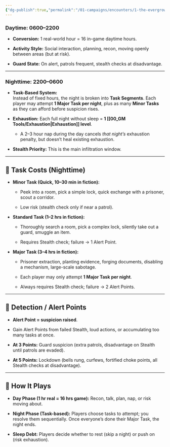 ```yaml
---
{"dg-publish":true,"permalink":"/01-campaigns/encounters/1-the-evergrowing-forest/cache/jade-stronghold-stealth-clock/"}
---
```


### **Daytime: 0600–2200**

- **Conversion:** 1 real-world hour = 16 in-game daytime hours.
    
- **Activity Style:** Social interaction, planning, recon, moving openly between areas (but at risk).
    
- **Guard State:** On alert, patrols frequent, stealth checks at disadvantage.
    

---

### **Nighttime: 2200–0600**

- **Task-Based System:**  
    Instead of fixed hours, the night is broken into **Task Segments**. Each player may attempt **1 Major Task per night**, plus as many **Minor Tasks** as they can afford before suspicion rises.
    
- **Exhaustion:** Each full night without sleep = **1 [[00_GM Tools/Exhaustion\|Exhaustion]] level**.
    
    - A 2–3 hour nap during the day cancels _that night’s_ exhaustion penalty, but doesn’t heal existing exhaustion.
        
- **Stealth Priority:** This is the main infiltration window.
    

---

## 🎲 **Task Costs (Nighttime)**

- **Minor Task (Quick, 10–30 min in fiction):**
    
    - Peek into a room, pick a simple lock, quick exchange with a prisoner, scout a corridor.
        
    - Low risk (stealth check only if near a patrol).
        
- **Standard Task (1–2 hrs in fiction):**
    
    - Thoroughly search a room, pick a complex lock, silently take out a guard, smuggle an item.
        
    - Requires Stealth check; failure → 1 Alert Point.
        
- **Major Task (3–4 hrs in fiction):**
    
    - Prisoner extraction, planting evidence, forging documents, disabling a mechanism, large-scale sabotage.
        
    - Each player may only attempt **1 Major Task per night**.
        
    - Always requires Stealth check; failure → 2 Alert Points.
        

---

## 👀 **Detection / Alert Points**

- **Alert Point = suspicion raised**.
    
- Gain Alert Points from failed Stealth, loud actions, or accumulating too many tasks at once.
    
- **At 3 Points:** Guard suspicion (extra patrols, disadvantage on Stealth until patrols are evaded).
    
- **At 5 Points:** Lockdown (bells rung, curfews, fortified choke points, all Stealth checks at disadvantage).
    

---

## 🔄 **How It Plays**

- **Day Phase (1 hr real = 16 hrs game):** Recon, talk, plan, nap, or risk moving about.
    
- **Night Phase (Task-based):** Players choose tasks to attempt; you resolve them sequentially. Once everyone’s done their Major Task, the night ends.
    
- **Sleep Debt:** Players decide whether to rest (skip a night) or push on (risk exhaustion).